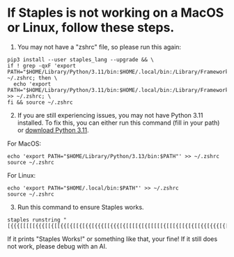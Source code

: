# If Staples is not working on a MacOS or Linux, follow these steps.
1. You may not have a "zshrc" file, so please run this again:
```
pip3 install --user staples_lang --upgrade && \
if ! grep -qxF 'export PATH="$HOME/Library/Python/3.11/bin:$HOME/.local/bin:/Library/Frameworks/Python.framework/Versions/3.11/bin:/usr/local/bin:/opt/homebrew/bin:/usr/bin:$PATH"' ~/.zshrc; then \
  echo 'export PATH="$HOME/Library/Python/3.11/bin:$HOME/.local/bin:/Library/Frameworks/Python.framework/Versions/3.11/bin:/usr/local/bin:/opt/homebrew/bin:/usr/bin:$PATH"' >> ~/.zshrc; \
fi && source ~/.zshrc
```
2. If you are still experiencing issues, you may not have Python 3.11 installed. To fix this, you can either run this command (fill in your path) or [download Python 3.11](https://www.python.org/downloads/release/python-3111/).

For MacOS:
```
echo 'export PATH="$HOME/Library/Python/3.13/bin:$PATH"' >> ~/.zshrc
source ~/.zshrc
```
For Linux:
```
echo 'export PATH="$HOME/.local/bin:$PATH"' >> ~/.zshrc
source ~/.zshrc
```
3. Run this command to ensure Staples works.
```
staples runstring "[{{{[[[[[{{{[[{[[{{[{[[{[{{[{{{[[{{{[{[[[[{[{[[[[[{[[[{[[{[{[[{{[{{{[{[[[{{[[[[{[{{{[[[[[{{[{{[[[{{[[{[{[{{{[[{{[[{[[[[[[{[{[{{{[{{[{{{{[{{{[[{[[{{[{[{{[{{{[[{{[[{[[[[{[[{[[[{[[[{[{[[{}]]}]}]]]}]]]}]]}]]]]}]]}}]]}}}]}}]}]}}]]}]]}}}]}}}}]}}]}}}]}]}]]]]]]}]]}}]]}}}]}]}]]}}]]]}}]}}]]]]]}}}]}]]]]}}]]]}]}}}]}}]]}]}]]}]]]}]]]]]}]}]]]]}]}}}]]}}}]}}]}]]}]}}]]}]]}}}]]]]]}}}]"
```
If it prints "Staples Works!" or something like that, your fine! If it still does not work, please debug with an AI.
